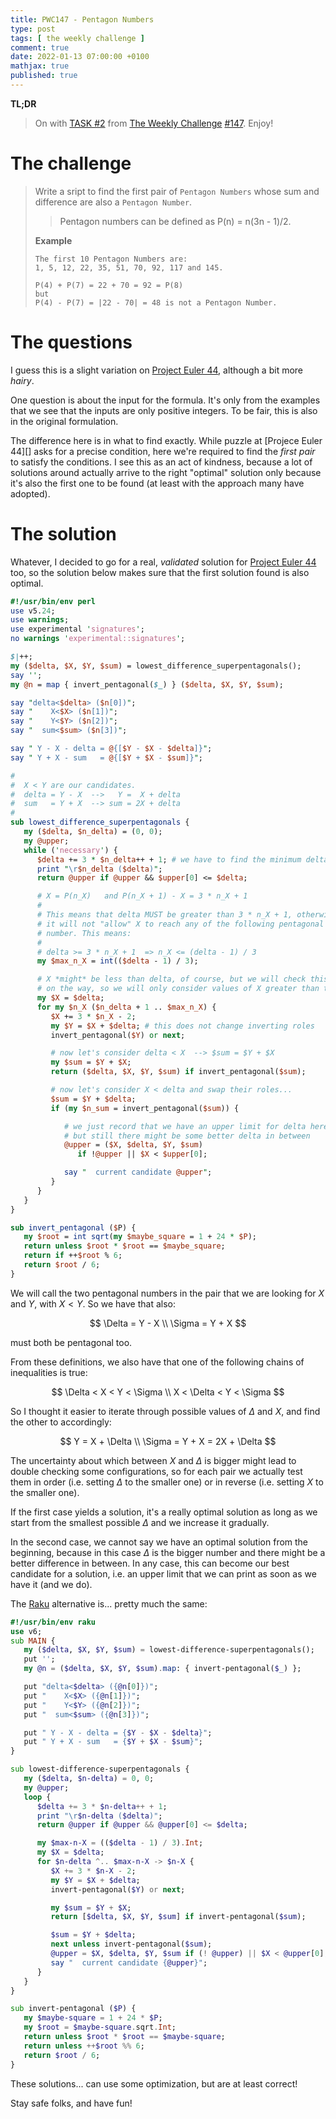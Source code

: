 ```yaml
---
title: PWC147 - Pentagon Numbers
type: post
tags: [ the weekly challenge ]
comment: true
date: 2022-01-13 07:00:00 +0100
mathjax: true
published: true
---
```


**TL;DR**

> On with [TASK #2][] from [The Weekly Challenge][] [#147][].
> Enjoy!

# The challenge

> Write a sript to find the first pair of `Pentagon Numbers` whose sum
> and difference are also a `Pentagon Number`.
>
>> Pentagon numbers can be defined as P(n) = n(3n - 1)/2.
>
> **Example**
>
>     The first 10 Pentagon Numbers are:
>     1, 5, 12, 22, 35, 51, 70, 92, 117 and 145.
>
>     P(4) + P(7) = 22 + 70 = 92 = P(8)
>     but
>     P(4) - P(7) = |22 - 70| = 48 is not a Pentagon Number.

# The questions

I guess this is a slight variation on [Project Euler 44][], although a
bit more *hairy*.

One question is about the input for the formula. It's only from the
examples that we see that the inputs are only positive integers. To be
fair, this is also in the original formulation.

The difference here is in what to find exactly. While puzzle at [Projece
Euler 44][] asks for a precise condition, here we're required to find
the *first pair* to satisfy the conditions. I see this as an act of
kindness, because a lot of solutions around actually arrive to the right
"optimal" solution only because it's also the first one to be found (at
least with the approach many have adopted).

# The solution

Whatever, I decided to go for a real, *validated* solution for [Project
Euler 44][] too, so the solution below makes sure that the first
solution found is also optimal.

```perl
#!/usr/bin/env perl
use v5.24;
use warnings;
use experimental 'signatures';
no warnings 'experimental::signatures';

$|++;
my ($delta, $X, $Y, $sum) = lowest_difference_superpentagonals();
say '';
my @n = map { invert_pentagonal($_) } ($delta, $X, $Y, $sum);

say "delta<$delta> ($n[0])";
say "    X<$X> ($n[1])";
say "    Y<$Y> ($n[2])";
say "  sum<$sum> ($n[3])";

say " Y - X - delta = @{[$Y - $X - $delta]}";
say " Y + X - sum   = @{[$Y + $X - $sum]}";

#
#  X < Y are our candidates.
#  delta = Y - X  -->   Y =  X + delta
#  sum   = Y + X  --> sum = 2X + delta
#
sub lowest_difference_superpentagonals {
   my ($delta, $n_delta) = (0, 0);
   my @upper;
   while ('necessary') {
      $delta += 3 * $n_delta++ + 1; # we have to find the minimum delta
      print "\r$n_delta ($delta)";
      return @upper if @upper && $upper[0] <= $delta;

      # X = P(n_X)   and P(n_X + 1) - X = 3 * n_X + 1
      #
      # This means that delta MUST be greater than 3 * n_X + 1, otherwise
      # it will not "allow" X to reach any of the following pentagonal
      # number. This means:
      #
      # delta >= 3 * n_X + 1  => n_X <= (delta - 1) / 3
      my $max_n_X = int(($delta - 1) / 3);

      # X *might* be less than delta, of course, but we will check this
      # on the way, so we will only consider values of X greater than that
      my $X = $delta;
      for my $n_X ($n_delta + 1 .. $max_n_X) {
         $X += 3 * $n_X - 2;
         my $Y = $X + $delta; # this does not change inverting roles
         invert_pentagonal($Y) or next;

         # now let's consider delta < X  --> $sum = $Y + $X
         my $sum = $Y + $X;
         return ($delta, $X, $Y, $sum) if invert_pentagonal($sum);

         # now let's consider X < delta and swap their roles...
         $sum = $Y + $delta;
         if (my $n_sum = invert_pentagonal($sum)) {

            # we just record that we have an upper limit for delta here,
            # but still there might be some better delta in between
            @upper = ($X, $delta, $Y, $sum)
               if !@upper || $X < $upper[0];

            say "  current candidate @upper";
         }
      }
   }
}

sub invert_pentagonal ($P) {
   my $root = int sqrt(my $maybe_square = 1 + 24 * $P);
   return unless $root * $root == $maybe_square;
   return if ++$root % 6;
   return $root / 6;
}
```

We will call the two pentagonal numbers in the pair that we are looking
for $X$ and $Y$, with $X < Y$. So we have that also:

$$
\Delta = Y - X \\
\Sigma = Y + X
$$

must both be pentagonal too.

From these definitions, we also have that one of the following chains of
inequalities is true:

$$
\Delta < X < Y < \Sigma \\
X < \Delta < Y < \Sigma
$$

So I thought it easier to iterate through possible values of $\Delta$
and $X$, and find the other to accordingly:

$$
Y = X + \Delta \\
\Sigma = Y + X = 2X + \Delta
$$

The uncertainty about which between $X$ and $\Delta$ is bigger might
lead to double checking some configurations, so for each pair we
actually test them in order (i.e. setting $\Delta$ to the smaller one)
or in reverse (i.e. setting $X$ to the smaller one).

If the first case yields a solution, it's a really optimal solution as
long as we start from the smallest possible $\Delta$ and we increase it
gradually.

In the second case, we cannot say we have an optimal solution from the
beginning, because in this case $\Delta$ is the bigger number and there
might be a better difference in between. In any case, this can become
our best candidate for a solution, i.e. an upper limit that we can print
as soon as we have it (and we do).

The [Raku][] alternative is... pretty much the same:

```raku
#!/usr/bin/env raku
use v6;
sub MAIN {
   my ($delta, $X, $Y, $sum) = lowest-difference-superpentagonals();
   put '';
   my @n = ($delta, $X, $Y, $sum).map: { invert-pentagonal($_) };

   put "delta<$delta> ({@n[0]})";
   put "    X<$X> ({@n[1]})";
   put "    Y<$Y> ({@n[2]})";
   put "  sum<$sum> ({@n[3]})";

   put " Y - X - delta = {$Y - $X - $delta}";
   put " Y + X - sum   = {$Y + $X - $sum}";
}

sub lowest-difference-superpentagonals {
   my ($delta, $n-delta) = 0, 0;
   my @upper;
   loop {
      $delta += 3 * $n-delta++ + 1;
      print "\r$n-delta ($delta)";
      return @upper if @upper && @upper[0] <= $delta;

      my $max-n-X = (($delta - 1) / 3).Int;
      my $X = $delta;
      for $n-delta ^.. $max-n-X -> $n-X {
         $X += 3 * $n-X - 2;
         my $Y = $X + $delta;
         invert-pentagonal($Y) or next;

         my $sum = $Y + $X;
         return [$delta, $X, $Y, $sum] if invert-pentagonal($sum);

         $sum = $Y + $delta;
         next unless invert-pentagonal($sum);
         @upper = $X, $delta, $Y, $sum if (! @upper) || $X < @upper[0];
         say "  current candidate {@upper}";
      }
   }
}

sub invert-pentagonal ($P) {
   my $maybe-square = 1 + 24 * $P;
   my $root = $maybe-square.sqrt.Int;
   return unless $root * $root == $maybe-square;
   return unless ++$root %% 6;
   return $root / 6;
}
```

These solutions... can use some optimization, but are at least correct!

Stay safe folks, and have fun!

[The Weekly Challenge]: https://theweeklychallenge.org/
[#147]: https://theweeklychallenge.org/blog/perl-weekly-challenge-147/
[TASK #2]: https://theweeklychallenge.org/blog/perl-weekly-challenge-147/#TASK2
[Perl]: https://www.perl.org/
[Raku]: https://raku.org/
[Project Euler 44]: https://projecteuler.net/problem=44

